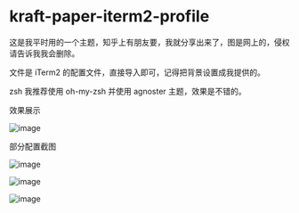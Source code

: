 # kraft-paper-iterm2-profile
    
        
这是我平时用的一个主题，知乎上有朋友要，我就分享出来了，图是网上的，侵权请告诉我我会删除。

文件是 iTerm2 的配置文件，直接导入即可，记得把背景设置成我提供的。

zsh 我推荐使用 oh-my-zsh 并使用 agnoster 主题，效果是不错的。
    
    

效果展示

![image](https://github.com/kaorutsuki/kraft-paper-iterm2-profile/blob/master/%E6%95%88%E6%9E%9C%E5%9B%BE%E4%B8%8E%E8%AE%BE%E7%BD%AE%E6%88%AA%E5%9B%BE/1.png?raw=true)
    

部分配置截图

![image](https://github.com/kaorutsuki/kraft-paper-iterm2-profile/blob/master/%E6%95%88%E6%9E%9C%E5%9B%BE%E4%B8%8E%E8%AE%BE%E7%BD%AE%E6%88%AA%E5%9B%BE/2.png?raw=true)

![image](https://github.com/kaorutsuki/kraft-paper-iterm2-profile/blob/master/%E6%95%88%E6%9E%9C%E5%9B%BE%E4%B8%8E%E8%AE%BE%E7%BD%AE%E6%88%AA%E5%9B%BE/3.png?raw=true)

![image](https://github.com/kaorutsuki/kraft-paper-iterm2-profile/blob/master/%E6%95%88%E6%9E%9C%E5%9B%BE%E4%B8%8E%E8%AE%BE%E7%BD%AE%E6%88%AA%E5%9B%BE/4.png?raw=true)
